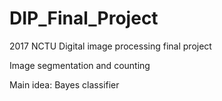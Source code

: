 # DIP_Final_Project
2017 NCTU Digital image processing final project

Image segmentation and counting


Main idea:
  Bayes classifier
  
